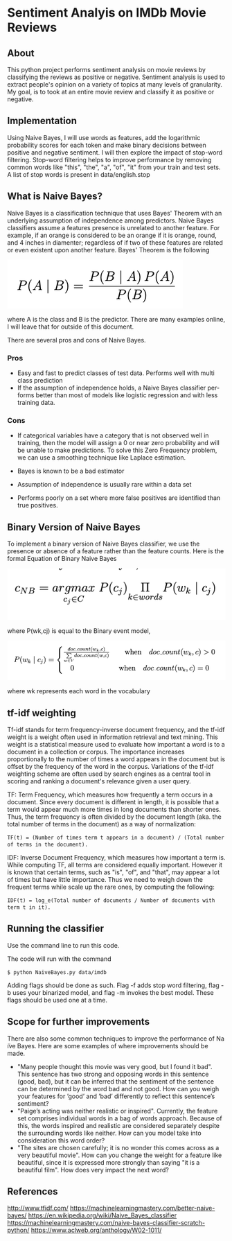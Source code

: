 # Sentiment Analyis on IMDb Movie Reviews 

## About

This python project performs sentiment analysis on movie reviews by classifying the reviews as positive or negative. Sentiment analysis is used to extract people's opinion on a variety of topics at many levels of granularity. My goal, is to took at an entire movie review and classify it as positive or negative.

## Implementation

Using Naive Bayes, I will use words as features, add the logarithmic probability scores for each token and make binary decisions between positive and negative sentiment. I will then explore the impact of stop-word filtering. Stop-word filtering helps to improve performance by removing common words like "this", "the", "a", "of", "it" from your train and test sets. A list of stop words is present in data/english.stop

## What is Naive Bayes?

Naive Bayes is a classification technique that uses Bayes' Theorem with an underlying assumption of independence among predictors. Naive Bayes classifiers assume a features presence is unrelated to another feature. For example, if an orange is considered to be an orange if it is orange, round, and 4 inches in diamenter; regardless of if two of these features are related or even existent upon another feature. Bayes' Theorem is the following 

![alt text](https://github.com/bhallasaksham/sentiment-analysis/blob/master/raw/bayes-theorem.png)

where A is the class and B is the predictor. There are many examples online, I will leave that for outside of this document.   

There are several pros and cons of Naive Bayes.  

### Pros

* Easy and fast to predict classes of test data. Performs well with multi class prediction  
* If the assumption of independence holds, a Naive Bayes classifier per- forms better than most of models like logistic regression and with less training data.  

### Cons

* If categorical variables have a category that is not observed well in training, then the model will assign a 0 or near zero probability and will be unable to make predictions. To solve this Zero Frequency problem, we can use a smoothing technique like Laplace estimation.  

* Bayes is known to be a bad estimator
* Assumption of independence is usually rare within a data set
* Performs poorly on a set where more false positives are identified than true positives.

## Binary Version of Naive Bayes

To implement a binary version of Naive Bayes classifier, we use the presence or absence of a feature rather than the feature counts. Here is the formal Equation of Binary Naive Bayes  

![alt text](https://github.com/bhallasaksham/sentiment-analysis/blob/master/raw/binary-naive-bayes.png)

where P(wk,cj) is equal to the Binary event model,  

![alt text](https://github.com/bhallasaksham/sentiment-analysis/blob/master/raw/binary-implementation.png)

where wk represents each word in the vocabulary  

## tf-idf weighting

Tf-idf stands for term frequency-inverse document frequency, and the tf-idf weight is a weight often used in information retrieval and text mining. This weight is a statistical measure used to evaluate how important a word is to a document in a collection or corpus. The importance increases proportionally to the number of times a word appears in the document but is offset by the frequency of the word in the corpus. Variations of the tf-idf weighting scheme are often used by search engines as a central tool in scoring and ranking a document's relevance given a user query.  

TF: Term Frequency, which measures how frequently a term occurs in a document. Since every document is different in length, it is possible that a term would appear much more times in long documents than shorter ones. Thus, the term frequency is often divided by the document length (aka. the total number of terms in the document) as a way of normalization:  

```
TF(t) = (Number of times term t appears in a document) / (Total number of terms in the document).
```

IDF: Inverse Document Frequency, which measures how important a term is. While computing TF, all terms are considered equally important. However it is known that certain terms, such as "is", "of", and "that", may appear a lot of times but have little importance. Thus we need to weigh down the frequent terms while scale up the rare ones, by computing the following:  

```
IDF(t) = log_e(Total number of documents / Number of documents with term t in it).
```

## Running the classifier

Use the command line to run this code.  

The code will run with the command  
```
$ python NaiveBayes.py data/imdb
```

Adding flags should be done as such. Flag -f adds stop word filtering, flag -b uses your binarized model, and flag -m invokes the best model. These flags should be used one at a time.  

## Scope for further improvements 

There are also some common techniques to improve the performance of Na ̈ıve Bayes. Here are some examples of where improvements should be made.  

* "Many people thought this movie was very good, but I found it bad". This sentence has two strong and opposing words in this sentence (good, bad), but it can be inferred that the sentiment of the sentence can be determined by the word bad and not good. How can you weigh your features for ’good’ and ’bad’ differently to reflect this sentence’s sentiment?
* "Paige’s acting was neither realistic or inspired". Currently, the feature set comprises individual words in a bag of words approach. Because of this, the words inspired and realistic are considered separately despite the surrounding words like neither. How can you model take into consideration this word order?
* "The sites are chosen carefully; it is no wonder this comes across as a very beautiful movie". How can you change the weight for a feature like beautiful, since it is expressed more strongly than saying "it is a beautiful film". How does very impact the next word?

## References 

http://www.tfidf.com/ 
https://machinelearningmastery.com/better-naive-bayes/ 
https://en.wikipedia.org/wiki/Naive_Bayes_classifier 
https://machinelearningmastery.com/naive-bayes-classifier-scratch-python/ 
https://www.aclweb.org/anthology/W02-1011/ 


